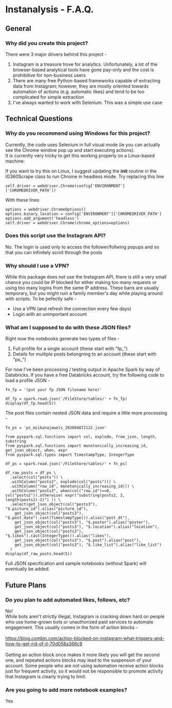 # Instanalysis - F.A.Q.

## General

### Why did you create this project?
There were 3 major drivers behind this project -
<ol>
<li>Instagram is a treasure trove for analytics.  Unfortunately, a lot of the browser-based analytical tools have gone pay-only and the cost is prohibitive for non-business users</li>
<li>There are many free Python-based frameworks capable of extracting data from Instagram; however, they are mostly oriented towards automation of actions (e.g. automatic likes) and tend to be too complicated for simple extraction</li>
<li>I've always wanted to work with Selenium.  This was a simple use case</li>
</ol>

## Technical Questions

### Why do you recommend using Windows for this project?
Currently, the code uses Selenium in full visual mode (ie you can actually see the Chrome window pop up and start executing actions).  
It is currently very tricky to get this working properly on a Linux-based machine:

If you want to try this on Linux, I suggest updating the __init__ routine in the IG360Scrape class to run Chrome in headless mode.
Try replacing this line
```
self.driver = webdriver.Chrome(config['ENVIRONMENT']['CHROMEDRIVER_PATH'])
```
With these lines
```
options = webdriver.ChromeOptions()
options.binary_location = config['ENVIRONMENT']['CHROMEDRIVER_PATH']
options.add_argument('headless')
self.driver = webdriver.Chrome(chrome_options=options)
```

### Does this script use the Instagram API?
No.  The login is used only to access the follower/follwing popups and so that you can infinitely scroll through the posts

### Why should I use a VPN?
While this package does not use the Instagram API, there is still a very small chance you could be IP blocked for either making too many requests or using too many logins from the same IP address.  These bans are usually temporary, but you might ruin a family member's day while playing around with scripts.
To be pefectly safe -
<ul>
<li>Use a VPN (and refresh the connection every few days)</li>
<li>Login with an unimportant account</li>
</ul>

### What am I supposed to do with these JSON files?
Right now the notebooks generate two types of files -
<ol>
<li>Full profile for a single account (these start with "fp_")</li>
<li>Details for multiple posts belongning to an account (these start with "ps_")</li>
</ol>

For now I've been processing / testing output in Apache Spark by way of Databricks.  If you have a free Databricks account, try the following code to load a profile JSON - <br>

```
fn_fp = '(put your fp JSON filename here)'

df_fp = spark.read.json('/FileStore/tables/' + fn_fp)
display(df_fp.head(5))
```
The post files contain nested JSON data and require a little more processing -

```
fn_ps = 'ps_miikanajewels_202004072122.json'

from pyspark.sql.functions import col, explode, from_json, length, substring
from pyspark.sql.functions import monotonically_increasing_id, get_json_object, when, expr
from pyspark.sql.types import TimestampType, IntegerType

df_ps = spark.read.json('/FileStore/tables/' + fn_ps)

df_raw_posts = df_ps \
  .select(col("posts")) \
  .withColumn("posts2", explode(col("posts"))) \
  .withColumn("row_id", monotonically_increasing_id()) \
  .withColumn("posts3", when(col("row_id")==0, col("posts2")).otherwise( expr("substring(posts2, 2, length(posts2)-2)") )) \
  .select(get_json_object(col("posts3"), "$.picture_id").alias("picture_id"),
    get_json_object(col("posts3"), "$.post_date").cast(TimestampType()).alias("post_dt"),
    get_json_object(col("posts3"), "$.poster").alias("poster"),
    get_json_object(col("posts3"), "$.location").alias("location"),
    get_json_object(col("posts3"), "$.likes").cast(IntegerType()).alias("likes"),
    get_json_object(col("posts3"), "$.post").alias("post"),
    get_json_object(col("posts3"), "$.like_list").alias("like_list")
  )
display(df_raw_posts.head(5))
```
Full JSON specification and sample notebooks (without Spark) will eventually be added.

## Future Plans

### Do you plan to add automated likes, follows, etc?
No!<br>
While bots aren't strictly illegal, Instagram is cracking down hard on people who use home-grown bots or unauthorized paid services to automate engagement.  This usually comes in the form of action blocks -<br><br>
https://blog.combin.com/action-blocked-on-instagram-what-triggers-and-how-to-get-rid-of-it-70d058a366c9 <br><br>
Getting an action block once makes it more likely you will get the second one, and repeated actions blocks may lead to the suspension of your account.  Some people who are not using automation receive action blocks 
just for frequent activity, so it would not be responsible to promote activity that Instagram is clearly trying to limit.

### Are you going to add more notebook examples?
Yes


